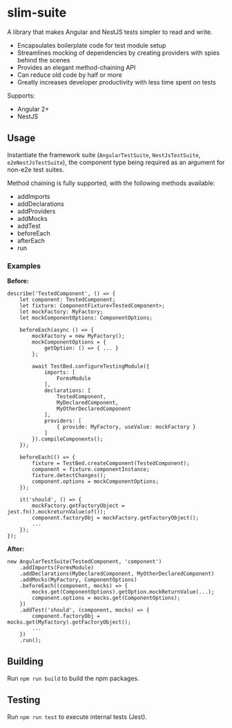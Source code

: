 # slim-suite

A library that makes Angular and NestJS tests simpler to read and write.

* Encapsulates boilerplate code for test module setup
* Streamlines mocking of dependencies by creating providers with spies behind the scenes
* Provides an elegant method-chaining API
* Can reduce old code by half or more
* Greatly increases developer productivity with less time spent on tests

Supports:
* Angular 2+
* NestJS

## Usage

Instantiate the framework suite (`AngularTestSuite`, `NestJsTestSuite`, `e2eNestJsTestSuite`), the component type being required as an argument for non-e2e test suites.

Method chaining is fully supported, with the following methods available:

* addImports
* addDeclarations
* addProviders
* addMocks
* addTest
* beforeEach
* afterEach
* run

### Examples

__Before:__

```
describe('TestedComponent', () => {
    let component: TestedComponent;
    let fixture: ComponentFixture<TestedComponent>;
    let mockFactory: MyFactory;
    let mockComponentOptions: ComponentOptions;

    beforeEach(async () => {
        mockFactory = new MyFactory();
        mockComponentOptions = {
            getOption: () => { ... }
        };

        await TestBed.configureTestingModule({
            imports: [
                FormsModule
            ],
            declarations: [
                TestedComponent,
                MyDeclaredComponent,
                MyOtherDeclaredComponent
            ],
            providers: [
                { provide: MyFactory, useValue: mockFactory }
            ]
        }).compileComponents();
    });

    beforeEach(() => {
        fixture = TestBed.createComponent(TestedComponent);
        component = fixture.componentInstance;
        fixture.detectChanges();
        component.options = mockComponentOptions;
    });

    it('should', () => {
        mockFactory.getFactoryObject = jest.fn().mockreturnValue(of());
        component.factoryObj = mockFactory.getFactoryObject();
        ...
    });
});
```

__After:__

```
new AngularTestSuite(TestedComponent, 'component')
    .addImports(FormsModule)
    .addDeclarations(MyDeclaredComponent, MyOtherDeclaredComponent)
    .addMocks(MyFactory, ComponentOptions)
    .beforeEach((component, mocks) => {
        mocks.get(ComponentOptions).getOption.mockReturnValue(...);
        component.options = mocks.get(ComponentOptions);
    })
    .addTest('should', (component, mocks) => {
        component.factoryObj = mocks.get(MyFactory).getFactoryObject();
        ...
    })
    .run();
```

## Building

Run `npm run build` to build the npm packages.

## Testing

Run `npm run test` to execute internal tests (Jest).
